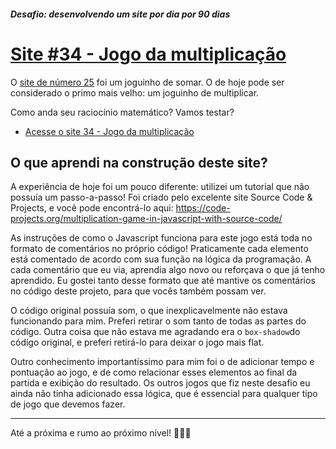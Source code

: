 ##### Desafio: desenvolvendo um site por dia por 90 dias 

# [Site #34 - Jogo da multiplicação](https://www.dorlyneto.com/90sites/34-multiplicacao)

O [site de número 25](https://www.dorlyneto.com/90sites/25-somar) foi um joguinho de somar. O de hoje pode ser considerado o primo mais velho: um joguinho de multiplicar.

Como anda seu raciocínio matemático? Vamos testar?

* [Acesse o site 34 - Jogo da multiplicação](https://www.dorlyneto.com/90sites/34-multiplicacao)

## O que aprendi na construção deste site?
 
A experiência de hoje foi um pouco diferente: utilizei um tutorial que não possuía um passo-a-passo! Foi criado pelo excelente site Source Code & Projects, e você pode encontrá-lo aqui: https://code-projects.org/multiplication-game-in-javascript-with-source-code/

As instruções de como o Javascript funciona para este jogo está toda no formato de comentários no próprio código! Praticamente cada elemento está comentado de acordo com sua função na lógica da programação. A cada comentário que eu via, aprendia algo novo ou reforçava o que já tenho aprendido. Eu gostei tanto desse formato que até mantive os comentários no código deste projeto, para que vocês também possam ver.

O código original possuía som, o que inexplicavelmente não estava funcionando para mim. Preferi retirar o som tanto de todas as partes do código. Outra coisa que não estava me agradando era o ```box-shadow```do código original, e preferi retirá-lo para deixar o jogo mais flat.

Outro conhecimento importantíssimo para mim foi o de adicionar tempo e pontuação ao jogo, e de como relacionar esses elementos ao final da partida e exibição do resultado. Os outros jogos que fiz neste desafio eu ainda não tinha adicionado essa lógica, que é essencial para qualquer tipo de jogo que devemos fazer.

---

Até a próxima e rumo ao próximo nível! 🚀🚀🚀



